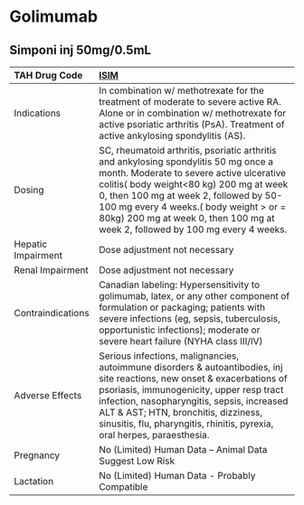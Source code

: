 # Golimumab

## Simponi inj 50mg/0.5mL

| TAH Drug Code      | [**ISIM**](https://www.tahsda.org.tw/drugs/hissearch.php?drug_code=ISIM)                                                                                                                                                                                                                                                                         |
|:-------------------|:-------------------------------------------------------------------------------------------------------------------------------------------------------------------------------------------------------------------------------------------------------------------------------------------------------------------------------------------------|
| Indications        | In combination w/ methotrexate for the treatment of moderate to severe active RA. Alone or in combination w/ methotrexate for active psoriatic arthritis (PsA). Treatment of active ankylosing spondylitis (AS).                                                                                                                                 |
| Dosing             | SC, rheumatoid arthritis, psoriatic arthritis and ankylosing spondylitis 50 mg once a month. Moderate to severe active ulcerative colitis( body weight<80 kg) 200 mg at week 0, then 100 mg at week 2, followed by 50-100 mg every 4 weeks.( body weight > or = 80kg) 200 mg at week 0, then 100 mg at week 2, followed by 100 mg every 4 weeks. |
| Hepatic Impairment | Dose adjustment not necessary                                                                                                                                                                                                                                                                                                                    |
| Renal Impairment   | Dose adjustment not necessary                                                                                                                                                                                                                                                                                                                    |
| Contraindications  | Canadian labeling: Hypersensitivity to golimumab, latex, or any other component of formulation or packaging; patients with severe infections (eg, sepsis, tuberculosis, opportunistic infections); moderate or severe heart failure (NYHA class III/IV)                                                                                          |
| Adverse Effects    | Serious infections, malignancies, autoimmune disorders & autoantibodies, inj site reactions, new onset & exacerbations of psoriasis, immunogenicity, upper resp tract infection, nasopharyngitis, sepsis, increased ALT & AST; HTN, bronchitis, dizziness, sinusitis, flu, pharyngitis, rhinitis, pyrexia, oral herpes, paraesthesia.            |
| Pregnancy          | No (Limited) Human Data – Animal Data Suggest Low Risk                                                                                                                                                                                                                                                                                           |
| Lactation          | No (Limited) Human Data - Probably Compatible                                                                                                                                                                                                                                                                                                    |

